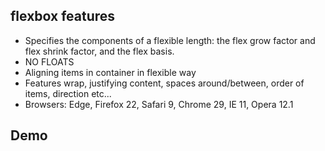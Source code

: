 ## flexbox features
- Specifies the components of a flexible length: the flex grow factor and flex shrink factor, and the flex basis.
- NO FLOATS
- Aligning items in container in flexible way
- Features wrap, justifying content, spaces around/between, order of items, direction etc...
- Browsers: Edge, Firefox 22, Safari 9, Chrome 29, IE 11, Opera 12.1

## Demo
<img src="" />